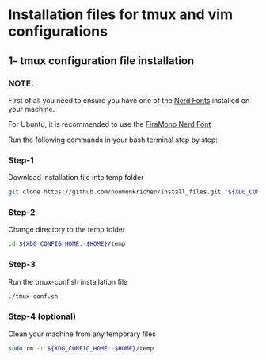 # Installation files for tmux and vim configurations

## 1- tmux configuration file installation
### NOTE:
First of all you need to ensure you have one of the [Nerd Fonts](https://www.nerdfonts.com/) installed on your machine.

For Ubuntu, it is recommended to use the [FiraMono Nerd Font](https://github.com/ryanoasis/nerd-fonts/releases/download/v3.3.0/FiraMono.zip)

Run the following commands in your bash terminal step by step:
### Step-1
Download installation file into temp folder
```bash
git clone https://github.com/noomenkrichen/install_files.git "${XDG_CONFIG_HOME:-$HOME}/temp"
```
### Step-2
Change directory to the temp folder
```bash
cd ${XDG_CONFIG_HOME:-$HOME}/temp
```
### Step-3
Run the tmux-conf.sh  installation file
```bash
./tmux-conf.sh
```
### Step-4 (optional)
Clean your machine from any temporary files
```bash
sudo rm -r ${XDG_CONFIG_HOME:-$HOME}/temp
```
